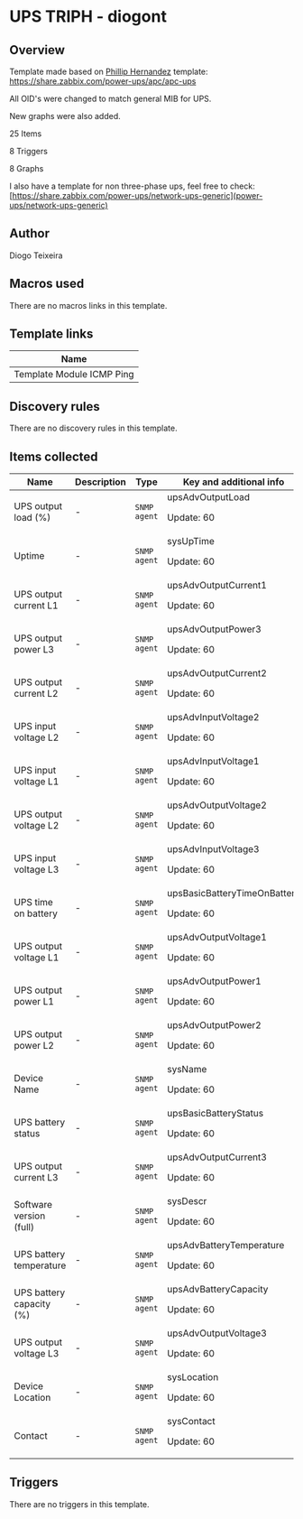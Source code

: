 # UPS TRIPH - diogont

## Overview

Template made based on [Phillip Hernandez](owner/samwiseg0) template: https://share.zabbix.com/power-ups/apc/apc-ups


All OID's were changed to match general MIB for UPS.


New graphs were also added.


25 Items


8 Triggers


8 Graphs


 


I also have a template for non three-phase ups, feel free to check: [https://share.zabbix.com/power-ups/network-ups-generic](power-ups/network-ups-generic)



## Author

Diogo Teixeira

## Macros used

There are no macros links in this template.

## Template links

|Name|
|----|
|Template Module ICMP Ping|
## Discovery rules

There are no discovery rules in this template.

## Items collected

|Name|Description|Type|Key and additional info|
|----|-----------|----|----|
|UPS output load (%)|<p>-</p>|`SNMP agent`|upsAdvOutputLoad<p>Update: 60</p>|
|Uptime|<p>-</p>|`SNMP agent`|sysUpTime<p>Update: 60</p>|
|UPS output current L1|<p>-</p>|`SNMP agent`|upsAdvOutputCurrent1<p>Update: 60</p>|
|UPS output power L3|<p>-</p>|`SNMP agent`|upsAdvOutputPower3<p>Update: 60</p>|
|UPS output current L2|<p>-</p>|`SNMP agent`|upsAdvOutputCurrent2<p>Update: 60</p>|
|UPS input voltage L2|<p>-</p>|`SNMP agent`|upsAdvInputVoltage2<p>Update: 60</p>|
|UPS input voltage L1|<p>-</p>|`SNMP agent`|upsAdvInputVoltage1<p>Update: 60</p>|
|UPS output voltage L2|<p>-</p>|`SNMP agent`|upsAdvOutputVoltage2<p>Update: 60</p>|
|UPS input voltage L3|<p>-</p>|`SNMP agent`|upsAdvInputVoltage3<p>Update: 60</p>|
|UPS time on battery|<p>-</p>|`SNMP agent`|upsBasicBatteryTimeOnBattery<p>Update: 60</p>|
|UPS output voltage L1|<p>-</p>|`SNMP agent`|upsAdvOutputVoltage1<p>Update: 60</p>|
|UPS output power L1|<p>-</p>|`SNMP agent`|upsAdvOutputPower1<p>Update: 60</p>|
|UPS output power L2|<p>-</p>|`SNMP agent`|upsAdvOutputPower2<p>Update: 60</p>|
|Device Name|<p>-</p>|`SNMP agent`|sysName<p>Update: 60</p>|
|UPS battery status|<p>-</p>|`SNMP agent`|upsBasicBatteryStatus<p>Update: 60</p>|
|UPS output current L3|<p>-</p>|`SNMP agent`|upsAdvOutputCurrent3<p>Update: 60</p>|
|Software version (full)|<p>-</p>|`SNMP agent`|sysDescr<p>Update: 60</p>|
|UPS battery temperature|<p>-</p>|`SNMP agent`|upsAdvBatteryTemperature<p>Update: 60</p>|
|UPS battery capacity (%)|<p>-</p>|`SNMP agent`|upsAdvBatteryCapacity<p>Update: 60</p>|
|UPS output voltage L3|<p>-</p>|`SNMP agent`|upsAdvOutputVoltage3<p>Update: 60</p>|
|Device Location|<p>-</p>|`SNMP agent`|sysLocation<p>Update: 60</p>|
|Contact|<p>-</p>|`SNMP agent`|sysContact<p>Update: 60</p>|
## Triggers

There are no triggers in this template.


